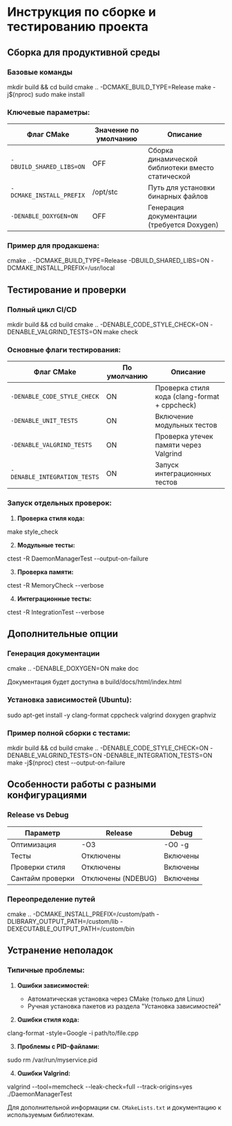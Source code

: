 # Инструкция по сборке и тестированию проекта

## Сборка для продуктивной среды

### Базовые команды

mkdir build && cd build
cmake .. -DCMAKE_BUILD_TYPE=Release
make -j$(nproc)
sudo make install

### Ключевые параметры:
| Флаг CMake              | Значение по умолчанию | Описание                                                                 |
|-------------------------|-----------------------|-------------------------------------------------------------------------|
| `-DBUILD_SHARED_LIBS=ON`| OFF                   | Сборка динамической библиотеки вместо статической                       |
| `-DCMAKE_INSTALL_PREFIX`| /opt/stc              | Путь для установки бинарных файлов                                      |
| `-DENABLE_DOXYGEN=ON`   | OFF                   | Генерация документации (требуется Doxygen)                             |

### Пример для продакшена:

cmake ..
-DCMAKE_BUILD_TYPE=Release
-DBUILD_SHARED_LIBS=ON
-DCMAKE_INSTALL_PREFIX=/usr/local

## Тестирование и проверки

### Полный цикл CI/CD

mkdir build && cd build
cmake .. -DENABLE_CODE_STYLE_CHECK=ON -DENABLE_VALGRIND_TESTS=ON
make check

### Основные флаги тестирования:
| Флаг CMake                  | По умолчанию | Описание                                                                 |
|-----------------------------|--------------|-------------------------------------------------------------------------|
| `-DENABLE_CODE_STYLE_CHECK` | ON           | Проверка стиля кода (clang-format + cppcheck)                          |
| `-DENABLE_UNIT_TESTS`       | ON           | Включение модульных тестов                                             |
| `-DENABLE_VALGRIND_TESTS`   | ON           | Проверка утечек памяти через Valgrind                                  |
| `-DENABLE_INTEGRATION_TESTS`| ON           | Запуск интеграционных тестов                                           |

### Запуск отдельных проверок:
1. **Проверка стиля кода:**

make style_check

2. **Модульные тесты:**

ctest -R DaemonManagerTest --output-on-failure

3. **Проверка памяти:**

ctest -R MemoryCheck --verbose

4. **Интеграционные тесты:**

ctest -R IntegrationTest --verbose

## Дополнительные опции

### Генерация документации

cmake .. -DENABLE_DOXYGEN=ON
make doc

Документация будет доступна в build/docs/html/index.html

### Установка зависимостей (Ubuntu):

sudo apt-get install -y
clang-format
cppcheck
valgrind
doxygen
graphviz

### Пример полной сборки с тестами:

mkdir build && cd build
cmake ..
-DENABLE_CODE_STYLE_CHECK=ON
-DENABLE_VALGRIND_TESTS=ON
-DENABLE_INTEGRATION_TESTS=ON
make -j$(nproc)
ctest --output-on-failure

## Особенности работы с разными конфигурациями

### Release vs Debug
| Параметр          | Release                        | Debug                          |
|-------------------|--------------------------------|--------------------------------|
| Оптимизация       | -O3                           | -O0 -g                        |
| Тесты             | Отключены                     | Включены                      |
| Проверки стиля    | Отключены                     | Включены                      |
| Сантайм проверки  | Отключены (NDEBUG)            | Включены                      |

### Переопределение путей

cmake ..
-DCMAKE_INSTALL_PREFIX=/custom/path
-DLIBRARY_OUTPUT_PATH=/custom/lib
-DEXECUTABLE_OUTPUT_PATH=/custom/bin

## Устранение неполадок

### Типичные проблемы:
1. **Ошибки зависимостей:**
   - Автоматическая установка через CMake (только для Linux)
   - Ручная установка пакетов из раздела "Установка зависимостей"

2. **Ошибки стиля кода:**

clang-format -style=Google -i path/to/file.cpp

3. **Проблемы с PID-файлами:**

sudo rm /var/run/myservice.pid

4. **Ошибки Valgrind:**

valgrind --tool=memcheck --leak-check=full --track-origins=yes ./DaemonManagerTest


Для дополнительной информации см. `CMakeLists.txt` и документацию к используемым библиотекам.
